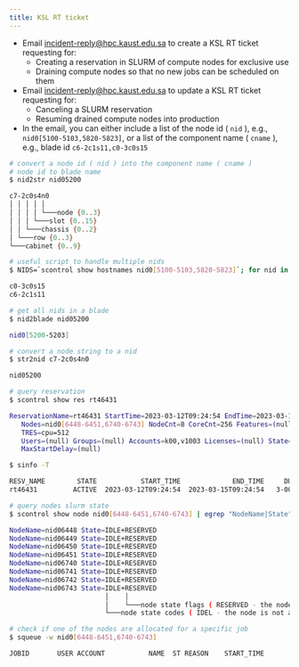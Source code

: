 ```yaml
---
title: KSL RT ticket
---
```


- Email incident-reply@hpc.kaust.edu.sa to create a KSL RT ticket requesting for:
    - Creating a reservation in SLURM of compute nodes for exclusive use
    - Draining compute nodes so that no new jobs can be scheduled on them
- Email incident-reply@hpc.kaust.edu.sa to update a KSL RT ticket requesting for:
    - Canceling a SLURM reservation
    - Resuming drained compute nodes into production
- In the email, you can either include a list of the node id ( `nid` ), e.g.,
  `nid0[5100-5103,5820-5823]`, or a list of the component name ( `cname` ),
  e.g., blade id `c6-2c1s11,c0-3c0s15`

```sh
# convert a node id ( nid ) into the component name ( cname )
# node id to blade name
$ nid2str nid05200

c7-2c0s4n0
│ │ │ │ │
│ │ │ │ └───node {0..3}
│ │ │ └───slot {0..15}
│ │ └───chassis {0..2}
│ └───row {0..3}
└───cabinet {0..9}

# useful script to handle multiple nids
$ NIDS=`scontrol show hostnames nid0[5100-5103,5820-5823]`; for nid in $NIDS; do nid2str $nid | sed 's/.\{2\}$//' ; done | sort -u

c0-3c0s15
c6-2c1s11

# get all nids in a blade
$ nid2blade nid05200

nid0[5200-5203]

# convert a node string to a nid
$ str2nid c7-2c0s4n0

nid05200

# query reservation
$ scontrol show res rt46431

ReservationName=rt46431 StartTime=2023-03-12T09:24:54 EndTime=2023-03-15T09:24:54 Duration=3-00:00:00
   Nodes=nid0[6448-6451,6740-6743] NodeCnt=8 CoreCnt=256 Features=(null) PartitionName=(null) Flags=OVERLAP,IGNORE_JOBS,SPEC_NODES
   TRES=cpu=512
   Users=(null) Groups=(null) Accounts=k00,v1003 Licenses=(null) State=ACTIVE BurstBuffer=(null) Watts=n/a
   MaxStartDelay=(null)

$ sinfo -T

RESV_NAME        STATE           START_TIME             END_TIME     DURATION  NODELIST
rt46431         ACTIVE  2023-03-12T09:24:54  2023-03-15T09:24:54   3-00:00:00  nid0[6448-6451,6740-6743]

# query nodes slurm state
$ scontrol show node nid0[6448-6451,6740-6743] | egrep "NodeName|State" | awk '{print $1}' | paste -s -d' \n'

NodeName=nid06448 State=IDLE+RESERVED
NodeName=nid06449 State=IDLE+RESERVED
NodeName=nid06450 State=IDLE+RESERVED
NodeName=nid06451 State=IDLE+RESERVED
NodeName=nid06740 State=IDLE+RESERVED
NodeName=nid06741 State=IDLE+RESERVED
NodeName=nid06742 State=IDLE+RESERVED
NodeName=nid06743 State=IDLE+RESERVED
                        │    │
                        │    └───node state flags ( RESERVED - the node is in an advanced reservation and not generally available )
                        └───node state codes ( IDEL - the node is not allocated to any jobs and is available for use )

# check if one of the nodes are allocated for a specific job
$ squeue -w nid0[6448-6451,6740-6743]

JOBID       USER ACCOUNT           NAME  ST REASON    START_TIME                TIME  TIME_LEFT NODES
```
